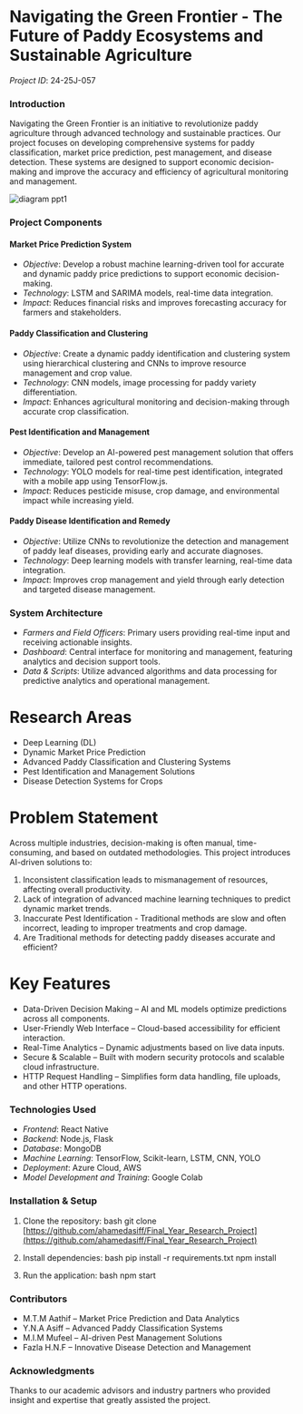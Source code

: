 # Navigating the Green Frontier - The Future of Paddy Ecosystems and Sustainable Agriculture

*Project ID*: 24-25J-057

### Introduction
Navigating the Green Frontier is an initiative to revolutionize paddy agriculture through advanced technology and sustainable practices. Our project focuses on developing comprehensive systems for paddy classification, market price prediction, pest management, and disease detection. These systems are designed to support economic decision-making and improve the accuracy and efficiency of agricultural monitoring and management.


![diagram ppt1 ](https://github.com/user-attachments/assets/357e1673-aa91-4cf8-b764-62d9227062d8)

### Project Components

#### Market Price Prediction System
- *Objective*: Develop a robust machine learning-driven tool for accurate and dynamic paddy price predictions to support economic decision-making.
- *Technology*: LSTM and SARIMA models, real-time data integration.
- *Impact*: Reduces financial risks and improves forecasting accuracy for farmers and stakeholders.

#### Paddy Classification and Clustering
- *Objective*: Create a dynamic paddy identification and clustering system using hierarchical clustering and CNNs to improve resource management and crop value.
- *Technology*: CNN models, image processing for paddy variety differentiation.
- *Impact*: Enhances agricultural monitoring and decision-making through accurate crop classification.

#### Pest Identification and Management
- *Objective*: Develop an AI-powered pest management solution that offers immediate, tailored pest control recommendations.
- *Technology*: YOLO models for real-time pest identification, integrated with a mobile app using TensorFlow.js.
- *Impact*: Reduces pesticide misuse, crop damage, and environmental impact while increasing yield.

#### Paddy Disease Identification and Remedy
- *Objective*: Utilize CNNs to revolutionize the detection and management of paddy leaf diseases, providing early and accurate diagnoses.
- *Technology*: Deep learning models with transfer learning, real-time data integration.
- *Impact*: Improves crop management and yield through early detection and targeted disease management.

### System Architecture
- *Farmers and Field Officers*: Primary users providing real-time input and receiving actionable insights.
- *Dashboard*: Central interface for monitoring and management, featuring analytics and decision support tools.
- *Data & Scripts*: Utilize advanced algorithms and data processing for predictive analytics and operational management.

# Research Areas
- Deep Learning (DL)
- Dynamic Market Price Prediction
- Advanced Paddy Classification and Clustering Systems
- Pest Identification and Management Solutions
- Disease Detection Systems for Crops

# Problem Statement
Across multiple industries, decision-making is often manual, time-consuming, and based on outdated methodologies. This project introduces AI-driven solutions to:
1. Inconsistent classification leads to mismanagement of resources, affecting overall productivity.
2. Lack of integration of advanced machine learning techniques to predict dynamic market trends.
3. Inaccurate Pest Identification - Traditional methods are slow and often incorrect, leading to improper treatments and crop damage.
4. Are Traditional methods for detecting paddy diseases accurate and efficient?

# Key Features
- Data-Driven Decision Making – AI and ML models optimize predictions across all components.
- User-Friendly Web Interface – Cloud-based accessibility for efficient interaction.
- Real-Time Analytics – Dynamic adjustments based on live data inputs.
- Secure & Scalable – Built with modern security protocols and scalable cloud infrastructure.
- HTTP Request Handling – Simplifies form data handling, file uploads, and other HTTP operations.

### Technologies Used
- *Frontend*: React Native
- *Backend*: Node.js, Flask
- *Database*: MongoDB
- *Machine Learning*: TensorFlow, Scikit-learn, LSTM, CNN, YOLO
- *Deployment*: Azure Cloud, AWS
- *Model Development and Training*: Google Colab

### Installation & Setup
1. Clone the repository:
   bash
   git clone [https://github.com/ahamedasiff/Final_Year_Research_Project](https://github.com/ahamedasiff/Final_Year_Research_Project)
   
2. Install dependencies:
   bash
   pip install -r requirements.txt
   npm install
   
3. Run the application:
   bash
   npm start
   

### Contributors
- M.T.M Aathif – Market Price Prediction and Data Analytics
- Y.N.A Asiff – Advanced Paddy Classification Systems
- M.I.M Mufeel – AI-driven Pest Management Solutions
- Fazla H.N.F – Innovative Disease Detection and Management


### Acknowledgments
Thanks to our academic advisors and industry partners who provided insight and expertise that greatly assisted the project.

